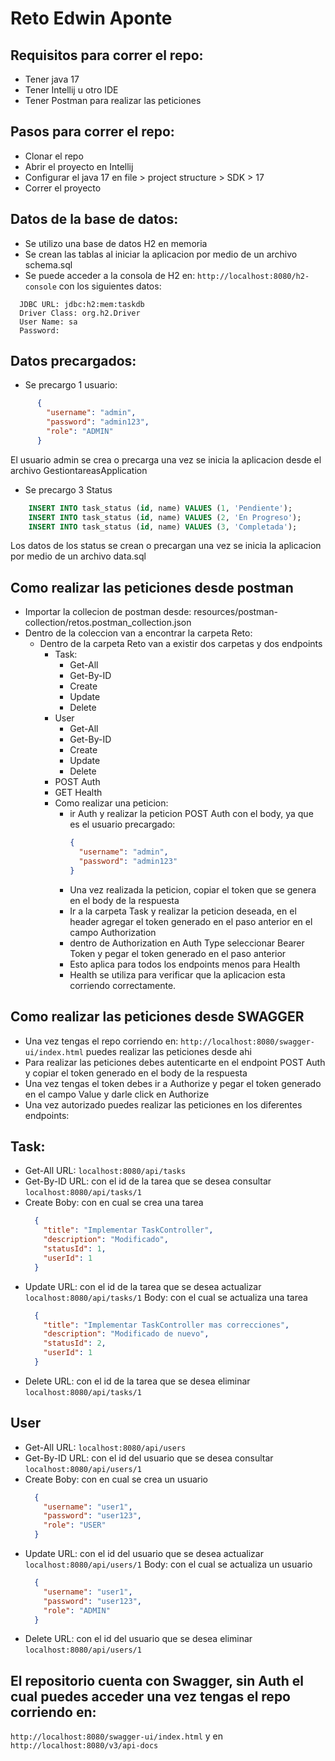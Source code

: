 # Reto Edwin Aponte

## Requisitos para correr el repo:
- Tener java 17
- Tener Intellij u otro IDE
- Tener Postman para realizar las peticiones

## Pasos para correr el repo:
- Clonar el repo
- Abrir el proyecto en Intellij
- Configurar el java 17 en file > project structure > SDK > 17
- Correr el proyecto

## Datos de la base de datos:
- Se utilizo una base de datos H2 en memoria
- Se crean las tablas al iniciar la aplicacion por medio de un archivo schema.sql
- Se puede acceder a la consola de H2 en: ```http://localhost:8080/h2-console``` con los siguientes datos:
```
  JDBC URL: jdbc:h2:mem:taskdb
  Driver Class: org.h2.Driver
  User Name: sa
  Password:
```

## Datos precargados:
- Se precargo 1 usuario:
```json
      {
        "username": "admin",
        "password": "admin123",
        "role": "ADMIN"
      }
```
      

El usuario admin se crea o precarga una vez se inicia la aplicacion desde el archivo GestiontareasApplication


- Se precargo 3 Status
```sql
    INSERT INTO task_status (id, name) VALUES (1, 'Pendiente');
    INSERT INTO task_status (id, name) VALUES (2, 'En Progreso');
    INSERT INTO task_status (id, name) VALUES (3, 'Completada');
```

Los datos de los status se crean o precargan una vez se inicia la aplicacion por medio de un archivo data.sql

## Como realizar las peticiones desde postman
- Importar la collecion de postman desde: resources/postman-collection/retos.postman_collection.json
- Dentro de la coleccion van a encontrar la carpeta Reto:
  - Dentro de la carpeta Reto van a existir dos carpetas y dos endpoints 
    - Task:
      - Get-All
      - Get-By-ID
      - Create
      - Update
      - Delete
    - User
      - Get-All
      - Get-By-ID
      - Create
      - Update
      - Delete
    - POST Auth
    - GET Health
    - Como realizar una peticion:
      - ir Auth y realizar la peticion POST Auth con el body, ya que es el usuario precargado:
        ```json
        {
          "username": "admin",
          "password": "admin123"
        }
        ```
      - Una vez realizada la peticion, copiar el token que se genera en el body de la respuesta
      - Ir a la carpeta Task y realizar la peticion deseada, en el header agregar el token generado en el paso anterior en el campo Authorization
      - dentro de Authorization en Auth Type seleccionar Bearer Token y pegar el token generado en el paso anterior
      - Esto aplica para todos los endpoints menos para Health
      - Health se utiliza para verificar que la aplicacion esta corriendo correctamente.

## Como realizar las peticiones desde SWAGGER
- Una vez tengas el repo corriendo en:
```http://localhost:8080/swagger-ui/index.html``` puedes realizar las peticiones desde ahi
- Para realizar las peticiones debes autenticarte en el endpoint POST Auth y copiar el token generado en el body de la respuesta
- Una vez tengas el token debes ir a Authorize y pegar el token generado en el campo Value y darle click en Authorize
- Una vez autorizado puedes realizar las peticiones en los diferentes endpoints:
## Task:
  - Get-All
    URL: ```localhost:8080/api/tasks```
  - Get-By-ID
    URL: con el id de la tarea que se desea consultar
    ```localhost:8080/api/tasks/1```
  - Create
    Boby: con en cual se crea una tarea
      ```json
        {
          "title": "Implementar TaskController",
          "description": "Modificado",
          "statusId": 1,
          "userId": 1
        }
      ```
  - Update
    URL: con el id de la tarea que se desea actualizar
    ```localhost:8080/api/tasks/1```
    Body: con el cual se actualiza una tarea
      ```json
        {
          "title": "Implementar TaskController mas correcciones",
          "description": "Modificado de nuevo",
          "statusId": 2,
          "userId": 1
        }
      ```
  - Delete
    URL: con el id de la tarea que se desea eliminar
    ```localhost:8080/api/tasks/1```
## User
  - Get-All
    URL: ```localhost:8080/api/users```
  - Get-By-ID
    URL: con el id del usuario que se desea consultar
    ```localhost:8080/api/users/1```
  - Create
    Boby: con en cual se crea un usuario
      ```json
        {
          "username": "user1",
          "password": "user123",
          "role": "USER"
        }
      ```
  - Update
    URL: con el id del usuario que se desea actualizar
    ```localhost:8080/api/users/1```
    Body: con el cual se actualiza un usuario
      ```json
        {
          "username": "user1",
          "password": "user123",
          "role": "ADMIN"
        }
      ```
  - Delete
    URL: con el id del usuario que se desea eliminar
    ```localhost:8080/api/users/1```

## El repositorio cuenta con Swagger, sin Auth el cual puedes acceder una vez tengas el repo corriendo en:
```http://localhost:8080/swagger-ui/index.html```
y en
```http://localhost:8080/v3/api-docs```

